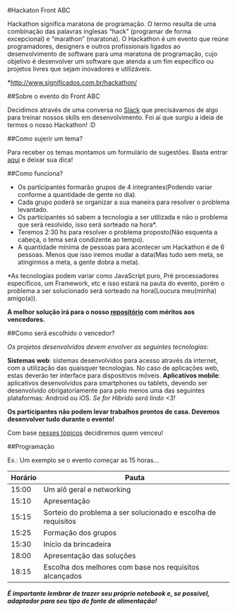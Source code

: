 #Hackaton Front ABC

Hackathon significa maratona de programação. O termo resulta de uma combinação das palavras inglesas “hack” (programar de forma excepcional) e “marathon” (maratona).
O Hackathon é um evento que reúne programadores, designers e outros profissionais ligados ao desenvolvimento de software para uma maratona de programação, cujo objetivo é desenvolver um software que atenda a um fim específico ou projetos livres que sejam inovadores e utilizáveis.

*http://www.significados.com.br/hackathon/

##Sobre o evento do Front ABC

Decidimos através de uma conversa no [Slack](https://goo.gl/forms/wMtmX4v934) que precisávamos de algo para treinar nossos skills em desenvolvimento. Foi aí que surgiu a ideia de termos o nosso Hackathon! :D

##Como sujerir um tema?

Para receber os temas montamos um formulário de sugestões. Basta entrar [aqui](goo.gl/forms/0JiQzc6YWu) e deixar sua dica!

##Como funciona?

- Os participantes formarão grupos de 4 integrantes(Podendo variar conforme a quantidade de gente no dia).
- Cada grupo poderá se organizar a sua maneira para resolver o problema levantado.
- Os participantes só sabem a tecnologia a ser utilizada e não o problema que será resolvido, isso será sorteado na hora*.
- Teremos 2:30 hs para resolver o problema proposto(Não esquenta a cabeça, o tema será condizente ao tempo).
- A quantidade mínima de pessoas para acontecer um Hackathon é de 6 pessoas. Menos que isso iremos mudar a data(Mas tudo sem meta, se atingirmos a meta, a gente dobra a meta).

*As tecnologias podem variar como JavaScript puro, Pré processadores específicos, um Framework, etc e isso estará na pauta do evento, porém o problema a ser solucionado será sorteado na hora(Loucura meu(minha) amigo(a)).

**A melhor solução irá para o nosso [repositório](https://github.com/front-abc/hackathon/tree/master/Champions) com méritos aos vencedores.**

##Como será escolhido o vencedor?

*Os projetos desenvolvidos devem envolver as seguintes tecnologias*:

**Sistemas web**: sistemas desenvolvidos para acesso através da internet, com a utilização das quaisquer tecnologias. No caso de aplicações web, estas deverão ter interface para dispositivos móveis.
**Aplicativos mobile**: aplicativos desenvolvidos para smartphones ou tablets, devendo ser desenvolvido obrigatoriamente para pelo menos uma das seguintes plataformas: Android ou iOS. *Se for Hibrido será lindo <3!*

**Os participantes não podem levar trabalhos prontos de casa. Devemos desenvolver tudo durante o evento!**

Com base [nesses tópicos](https://github.com/front-abc/hackathon/blob/master/as-will-be-evaluated.md) decidiremos quem venceu!

##Programação

Ex.: Um exemplo se o evento começar as 15 horas...

| Horário | Pauta |
|--------|--------|
| 15:00 | Um alô geral e networking |
| 15:10 | Apresentação |
| 15:15 | Sorteio do problema a ser solucionado e escolha de requisitos |
| 15:25 | Formação dos grupos |
| 15:30 | Início da brincadeira |
| 18:00 | Apresentação das soluções |
| 18:15 | Escolha dos melhores com base nos requisitos alcançados |

***É importante lembrar de trazer seu próprio notebook e, se possível, adaptador para seu tipo de fonte de alimentação!***
